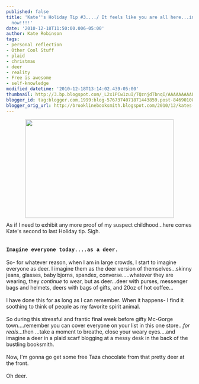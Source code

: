 ```yaml
---
published: false
title: 'Kate''s Holiday Tip #3..../ It feels like you are all here...in the store...right
  now!!!!'
date: '2010-12-18T11:50:00.006-05:00'
author: Kate Robinson
tags:
- personal reflection
- Other Cool Stuff
- plaid
- christmas
- deer
- reality
- Free is awesome
- self-knowledge
modified_datetime: '2010-12-18T13:14:02.439-05:00'
thumbnail: http://3.bp.blogspot.com/_L2x1PCw1zuI/TQznjdTbnqI/AAAAAAAAAL4/7So8VD0z-ag/s72-c/article-0-020D023100000578-940_468x286_popup.jpg
blogger_id: tag:blogger.com,1999:blog-5767374071871443859.post-846901082270907129
blogger_orig_url: http://brooklinebooksmith.blogspot.com/2010/12/kates-holiday-tip-3-it-feels-like-you.html
---
```


<a href="http://3.bp.blogspot.com/_L2x1PCw1zuI/TQznjdTbnqI/AAAAAAAAAL4/7So8VD0z-ag/s1600/article-0-020D023100000578-940_468x286_popup.jpg"><img style="TEXT-ALIGN: center; MARGIN: 0px auto 10px; WIDTH: 400px; DISPLAY: block; HEIGHT: 266px; CURSOR: hand" id="BLOGGER_PHOTO_ID_5552067036988546722" border="0" alt="" src="http://3.bp.blogspot.com/_L2x1PCw1zuI/TQznjdTbnqI/AAAAAAAAAL4/7So8VD0z-ag/s400/article-0-020D023100000578-940_468x286_popup.jpg" /></a> As if I need to exhibit any more proof of my suspect childhood...here comes Kate's second to last Holiday tip. Sigh.<br /><br /><strong><span style="font-family:courier new;"></span></strong><br /><strong><span style="font-family:courier new;">Imagine everyone today....as a deer.</span></strong><br /><br />So- for whatever reason, when I am in large crowds, I start to imagine everyone as deer. I imagine them as the deer version of themselves...skinny jeans, glasses, baby bjorns, spandex, converse.....whatever they are wearing, they <em>continue</em> to wear, but as deer...deer with purses, messenger bags and helmets, deers with bags of gifts, and 20oz of hot coffee...<br /><br />I have done this for as long as I can remember. When it happens- I find it soothing to think of people as my favorite spirit animal.<br /><br />So during this stressful and frantic final week before gifty Mc-Gorge town....remember you can cover everyone on your list in this one store...<em>for reals</em>...then ...take a moment to breathe, close your weary eyes....and imagine a deer in a plaid scarf blogging at a messy desk in the back of the bustling booksmith.<br /><br />Now, I'm gonna go get some free Taza chocolate from that pretty deer at the front.<br /><br />Oh deer.